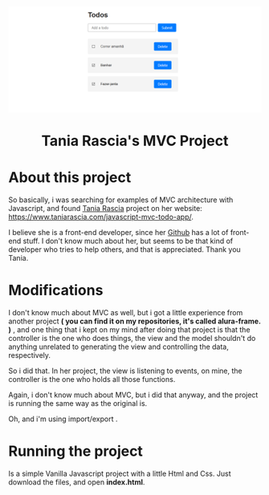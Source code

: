 <img  src="todoapp.png"  align="center"></img>

<h1  align="center">Tania Rascia's MVC Project</h1>

# About this project

So basically, i was searching for examples of MVC architecture with Javascript, and found <a  href="https://github.com/taniarascia">Tania Rascia</a> project on her website: <a  href="https://www.taniarascia.com/javascript-mvc-todo-app/">https://www.taniarascia.com/javascript-mvc-todo-app/</a>.

I believe she is a front-end developer, since her <a  href="https://github.com/taniarascia">Github</a> has a lot of front-end stuff. I don't know much about her, but seems to be that kind of developer who tries to help others, and that is appreciated. Thank you Tania.

# Modifications

I don't know much about MVC as well, but i got a little experience from another project **( you can find it on my repositories, it's called alura-frame. )** , and one thing that i kept on my mind after doing that project is that the controller is the one who does things, the view and the model shouldn't do anything unrelated to generating the view and controlling the data, respectively.

So i did that. In her project, the view is listening to events, on mine, the controller is the one who holds all those functions.

Again, i don't know much about MVC, but i did that anyway, and the project is running the same way as the original is.

Oh, and i'm using import/export .

# Running the project

Is a simple Vanilla Javascript project with a little Html and Css. Just download the files, and open **index.html**.

